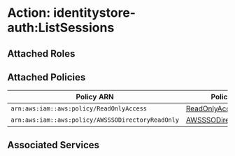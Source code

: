 # Action: identitystore-auth:ListSessions

## Attached Roles

## Attached Policies

| Policy ARN | Policy Name |
|------------|-------------|
| `arn:aws:iam::aws:policy/ReadOnlyAccess` | [ReadOnlyAccess](../policies.md#readonlyaccess) |
| `arn:aws:iam::aws:policy/AWSSSODirectoryReadOnly` | [AWSSSODirectoryReadOnly](../policies.md#awsssodirectoryreadonly) |

## Associated Services

